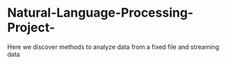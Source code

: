 # Natural-Language-Processing-Project-
Here we discover methods to analyze data from a fixed file and streaming data 

